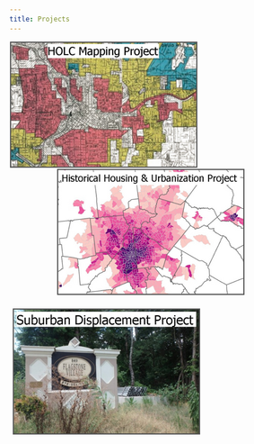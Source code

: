```yaml
---
title: Projects
---
```


<p style="text-align: center">
<a href="https://snmarkley1.github.io/Projects/HOLC/">
    <img src="/Projects/HOLC_tile.png" 
         title="HOLC Mapping Project" 
         style="border:2px solid #555;margin:1px;float:left;" />
</a>
<a href="https://snmarkley1.github.io/Projects/HistHU/">
    <img src="/Projects/HHUUD_tile.png" 
         title="Historical Housing Unit Project" 
         style="border:2px solid #555;margin:1px;clear:both" />
  
</a>
</p>

<a href="https://snmarkley1.github.io/Projects/HistHU/">
     <img src="/Projects/suburb_tile.png" 
         title="Suburban Displacement Project" 
         style="border:2px solid #555;margin:6px;float:left;" />
</a>
